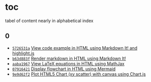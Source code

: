 # toc
tabel of content nearly in alphabetical index


## 0
+ [`5726531a`](https://rawcdn.githack.com/dudung/html-js-libs/5726531a/src/0000.html) [View code example in HTML using Markdown It! and highlight.js](0000.html)  [](https://rawcdn.githack.com/dudung/html-js-libs/e3878725cb83c63fcdd616f684f9047f9a47eadb/src/0000.html) 
+ [`b63d883f`](https://rawcdn.githack.com/dudung/html-js-libs/b63d883f/src/0001.html) [Render markdown in HTML using Markdown It!](0001.html)
+ [`aaba1967`](https://rawcdn.githack.com/dudung/html-js-libs/aaba1967/src/0002.html) [View LaTeX equations in HTML using MathJax](0002.html)
+ [`07916421`](https://rawcdn.githack.com/dudung/html-js-libs/07916421/src/0003.html) [Display flowchart in HTML using Mermaid](0003.html)
+ [`9e9d62f2`](https://rawcdn.githack.com/dudung/html-js-libs/9e9d62f2/src/0004.html) [Plot HTML5 Chart (xy scatter) with canvas using Chart.js](0004.html)
